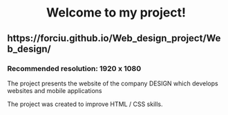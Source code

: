 <h1 align="center">Welcome to my project!</h1>

<h2> https://forciu.github.io/Web_design_project/Web_design/</h2>

<h3> Recommended resolution: 1920 x 1080 </h3>

The project presents the website of the company DESIGN which develops websites and mobile applications

The project was created to improve HTML / CSS skills.
